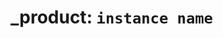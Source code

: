 ---
---
_product: `instance name`
===========================================================================
